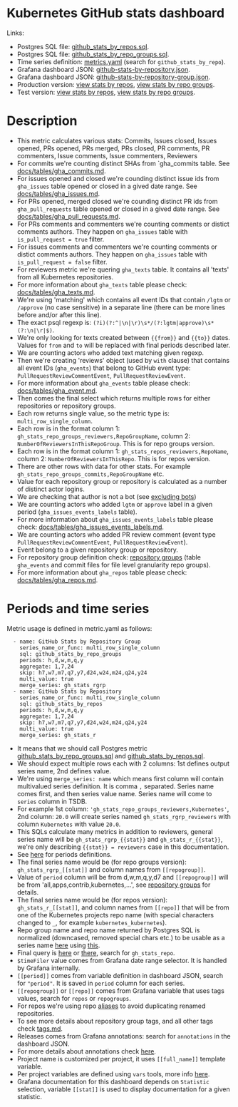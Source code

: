 # Kubernetes GitHub stats dashboard

Links:
- Postgres SQL file: [github_stats_by_repos.sql](https://github.com/cncf/devstats/blob/master/metrics/kubernetes/github_stats_by_repos.sql).
- Postgres SQL file: [github_stats_by_repo_groups.sql](https://github.com/cncf/devstats/blob/master/metrics/kubernetes/github_stats_by_repo_groups.sql).
- Time series definition: [metrics.yaml](https://github.com/cncf/devstats/blob/master/metrics/kubernetes/metrics.yaml) (search for `github_stats_by_repo`).
- Grafana dashboard JSON: [github-stats-by-repository.json](https://github.com/cncf/devstats/blob/master/grafana/dashboards/kubernetes/github-stats-by-repository.json).
- Grafana dashboard JSON: [github-stats-by-repository-group.json](https://github.com/cncf/devstats/blob/master/grafana/dashboards/kubernetes/github-stats-by-repository-group.json).
- Production version: [view stats by repos](https://k8s.devstats.cncf.io/d/49/github-stats-by-repository?orgId=1), [view stats by repo groups](https://k8s.devstats.cncf.io/d/48/github-stats-by-repository-group?orgId=1).
- Test version: [view stats by repos](https://k8s.teststats.cncf.io/d/49/github-stats-by-repository?orgId=1), [view stats by repo groups](https://k8s.teststats.cncf.io/d/48/github-stats-by-repository-group?orgId=1).

# Description

- This metric calculates various stats: Commits, Issues closed, Issues opened, PRs opened, PRs merged, PRs closed, PR comments, PR commenters, Issue comments, Issue commenters, Reviewers
- For commits we're counting distinct SHAs from `gha_commits table. See [docs/tables/gha_commits.md](https://github.com/cncf/devstats/blob/master/docs/tables/gha_commits.md).
- For issues opened and closed we're counding distinct issue ids from `gha_issues` table opened or closed in a gived date range. See [docs/tables/gha_issues.md](https://github.com/cncf/devstats/blob/master/docs/tables/gha_issues.md).
- For PRs opened, merged closed we're counding distinct PR ids from `gha_pull_requests` table opened or closed in a gived date range. See [docs/tables/gha_pull_requests.md](https://github.com/cncf/devstats/blob/master/docs/tables/gha_pull_requests.md).
- For PRs comments and commenters we're counting comments or distict comments authors. They happen on `gha_issues` table with `is_pull_request = true` filter.
- For issues comments and commenters we're counting comments or distict comments authors. They happen on `gha_issues` table with `is_pull_request = false` filter.
- For reviewers metric we're quering `gha_texts` table. It contains all 'texts' from all Kubernetes repositories.
- For more information about `gha_texts` table please check: [docs/tables/gha_texts.md](https://github.com/cncf/devstats/blob/master/docs/tables/gha_texts.md).
- We're using 'matching' which contains all event IDs that contain `/lgtm` or `/approve` (no case sensitive) in a separate line (there can be more lines before and/or after this line).
- The exact psql regexp is: `(?i)(?:^|\n|\r)\s*/(?:lgtm|approve)\s*(?:\n|\r|$)`.
- We're only looking for texts created between `{{from}}` and `{{to}}` dates. Values for `from` and `to` will be replaced with final periods described later.
- We are counting actors who added text matching given regexp.
- Then we're creating 'reviews' object (used by `with` clause) that contains all event IDs (`gha_events`) that belong to GitHub event type: `PullRequestReviewCommentEvent`, `PullRequestReviewEvent`.
- For more information about `gha_events` table please check: [docs/tables/gha_event.md](https://github.com/cncf/devstats/blob/master/docs/tables/gha_events.md).
- Then comes the final select which returns multiple rows for either repositories or repository groups.
- Each row returns single value, so the metric type is: `multi_row_single_column`.
- Each row is in the format column 1: `gh_stats_repo_groups_reviewers,RepoGroupName`, column 2: `NumberOfReviewersInThisRepoGroup`. This is for repo groups version.
- Each row is in the format column 1: `gh_stats_repos_reviewers,RepoName`, column 2: `NumberOfReviewersInThisRepo`. This is for repos version.
- There are other rows with data for other stats. For example `gh_stats_repo_groups_commits,RepoGroupName` etc.
- Value for each repository group or repository is calculated as a number of distinct actor logins.
- We are checking that author is not a bot (see [excluding bots](https://github.com/cncf/devstats/blob/master/docs/excluding_bots.md))
- We are counting actors who added `lgtm` or `approve` label in a given period (`gha_issues_events_labels` table).
- For more information about `gha_issues_events_labels` table please check: [docs/tables/gha_issues_events_labels.md](https://github.com/cncf/devstats/blob/master/docs/tables/gha_issues_events_labels.md).
- We are counting actors who added PR review comment (event type `PullRequestReviewCommentEvent`, `PullRequestReviewEvent`).
- Event belong to a given repository group or repository.
- For repository group definition check: [repository groups](https://github.com/cncf/devstats/blob/master/docs/repository_groups.md) (table `gha_events` and commit files for file level granularity repo groups).
- For more information about `gha_repos` table please check: [docs/tables/gha_repos.md](https://github.com/cncf/devstats/blob/master/docs/tables/gha_repos.md).

# Periods and time series

Metric usage is defined in metric.yaml as follows:
```
  - name: GitHub Stats by Repository Group
    series_name_or_func: multi_row_single_column
    sql: github_stats_by_repo_groups
    periods: h,d,w,m,q,y
    aggregate: 1,7,24
    skip: h7,w7,m7,q7,y7,d24,w24,m24,q24,y24
    multi_value: true
    merge_series: gh_stats_rgrp
  - name: GitHub Stats by Repository
    series_name_or_func: multi_row_single_column
    sql: github_stats_by_repos
    periods: h,d,w,m,q,y
    aggregate: 1,7,24
    skip: h7,w7,m7,q7,y7,d24,w24,m24,q24,y24
    multi_value: true
    merge_series: gh_stats_r
```
- It means that we should call Postgres metric [github_stats_by_repo_groups.sql](https://github.com/cncf/devstats/blob/master/metrics/kubernetes/github_stats_by_repo_groups.sql) and [github_stats_by_repos.sql](https://github.com/cncf/devstats/blob/master/metrics/kubernetes/github_stats_by_repos.sql).
- We should expect multiple rows each with 2 columns: 1st defines output series name, 2nd defines value.
- We're using `merge_series: name` which means first column will contain multivalued series definition. It is comma `,` separated. Series name comes first, and then series value name. Series name will come to `series` column in TSDB.
- For example 1st column: `'gh_stats_repo_groups_reviewers,Kubernetes'`, 2nd column: `20.0` will create series named `gh_stats_rgrp_reviewers` with column `Kubernetes` with value `20.0`.
- This SQLs calculate many metrics in addition to reviewers, general series name will be `gh_stats_rgrp_{{stat}}` and `gh_stats_r_{{stat}}`, we're only describing `{{stat}} = reviewers` case in this documentation.
- See [here](https://github.com/cncf/devstats/blob/master/docs/periods.md) for periods definitions.
- The final series name would be (for repo groups version): `gh_stats_rgrp_[[stat]]` and column names from `[[repogroup]]`.
- Value of `period` column will be from d,w,m,q,y,d7 and `[[repogroup]]` will be from 'all,apps,contrib,kubernetes,...', see [repository groups](https://github.com/cncf/devstats/blob/master/docs/repository_groups.md) for details.
- The final series name would be (for repos version): `gh_stats_r_[[stat]]`, and column names from `[[repo]]` that will be from one of the Kubernetes projects repo name (with special characters changed to `_`, for example `kubernetes_kubernetes`).
- Repo group name and repo name returned by Postgres SQL is normalized (downcased, removed special chars etc.) to be usable as a series name [here](https://github.com/cncf/devstats/blob/master/cmd/calc_metric/calc_metric.go#L112) using [this](https://github.com/cncf/devstats/blob/master/unicode.go#L23).
- Final query is [here](https://github.com/cncf/devstats/blob/master/grafana/dashboards/kubernetes/github-stats-by-repository.json) or [there](https://github.com/cncf/devstats/blob/master/grafana/dashboards/kubernetes/github-stats-by-repository-group.json), search for `gh_stats_repo`.
- `$timeFiler` value comes from Grafana date range selector. It is handled by Grafana internally.
- `[[period]]` comes from variable definition in dashboard JSON, search for `"period"`. It is saved in `period` column for each series.
- `[[repogroup]]` or `[[repo]]` comes from Grafana variable that uses tags values, search for `repos` or `repogroups`.
- For repos we're using repo [aliases](https://github.com/cncf/devstats/blob/master/docs/repository_aliases.md) to avoid duplicating renamed repositories.
- To see more details about repository group tags, and all other tags check [tags.md](https://github.com/cncf/devstats/blob/master/docs/tags.md).
- Releases comes from Grafana annotations: search for `annotations` in the dashboard JSON.
- For more details about annotations check [here](https://github.com/cncf/devstats/blob/master/docs/annotations.md).
- Project name is customized per project, it uses `[[full_name]]` template variable.
- Per project variables are defined using `vars` tools, more info [here](https://github.com/cncf/devstats/blob/master/docs/vars.md).
- Grafana documentation for this dashboard depends on `Statistic` selection, variable `[[stat]]` is used to display documentation for a given statistic.
